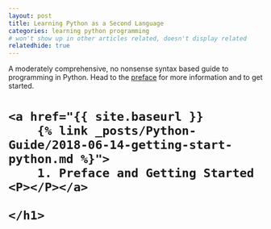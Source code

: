 ```yaml
---
layout: post
title: Learning Python as a Second Language
categories: learning python programming
# won't show up in other articles related, doesn't display related
relatedhide: true
---
```


<p>
A moderately comprehensive, no nonsense syntax based guide to programming in
Python. 
Head to the 
<a href="{{ site.baseurl }} 
{% link _posts/Python-Guide/2018-06-14-getting-start-python.md %}">preface</a>
for more information and to get started. 
</p>


<div class="posts">
  <div class="post">
    <h1 class="post-title">
    <!-- links to articles go here -->

    <a href="{{ site.baseurl }}
        {% link _posts/Python-Guide/2018-06-14-getting-start-python.md %}">
        1. Preface and Getting Started
    <P></P></a>

    </h1>
  </div>
</div>

